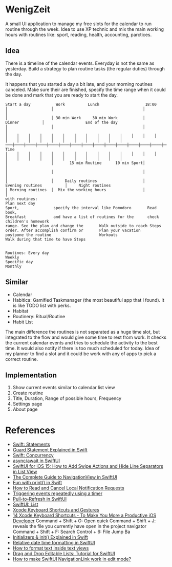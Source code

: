 # WenigZeit

A small UI application to manage my free slots for the calendar to run routine through the week.
Idea to use XP technic and mix the main working hours with routines like: sport, reading, health, accounting, parctices.

## Idea

There is a timeline of the calendar events. Everyday is not the same as yesterday.
Build a strategy to plan routine tasks (the regular duties) through the day.

It happens that you started a day a bit late, and your morning routines canceled.
Make sure their are finished, specify the time range when it could be done and mark that you are ready 
to start the day.


```
Start a day           Work          Lunch                    18:00
│                   │                                       │                             │
│                   │ 30 min Work     30 min Work           │             Dinner          │                  End of the day
│                   │                                       │                             │
│    │    │    │    │    │    │    │    │    │    │    │    │    │    │    │    │    │    │    │    │    │    │    │    │
───┼────┼────┼────┼────┼────┼────┼────┼────┼────┼────┼────┼────┼────┼────┼────┼────┼────┼────┼────┼────┼────┼────┼────┼────┼────►   Time
│    │    │    │    │    │    │    │    │    │    │    │    │    │    │    │    │    │    │    │    │    │    │    │    │
│                   │       15 min Routine      10 min Sport│                             │
│                   │                                       │                             │
│                   │     Daily routines                    │   Evening routines          │     Night routines
│ Morning routines  │  Mix the working hours                │                             │
with routines:                                                         Plan next day
Sport,               specify the interval like Pomodoro       Read book,
Breakfast            and have a list of routines for the      check children's homework
range. See the plan and change the       Walk outside to reach Steps
order. After accomplish confirm or       Plan your vacation
postpone the routine                     Workouts
Walk during that time to have Steps


Routines: Every day
Weekly
Specific day
Monthly
```


## Similar

- Calendar
- Habitica: Gamified Taskmanager (the most beautiful app that I found). It is like TODO list with perks.  
- Habitat
- Routinery: Ritual/Routine
- Habit List

The main difference the routines is not separated as a huge time slot, but integrated to the flow and would give some time to rest from work.
It checks the current calendar events and tries to schedule the activity to the best time.
It would also notify if there is too much scheduled for today.
Idea of my planner to find a slot and it could be work with any of apps to pick a correct routine.

## Implementation

1. Show current events similar to calendar list view
1. Create routine
  1. Title, Duration, Range of possible hours, Frequency
1. Settings page
  1. About page

# References

- [Swift: Statements](https://docs.swift.org/swift-book/ReferenceManual/Statements.html)
- [Guard Statement Explained in Swift](https://learnappmaking.com/swift-guard-let-statement-how-to/)
- [Swift: Concurrency](https://docs.swift.org/swift-book/LanguageGuide/Concurrency.html)
- [async/await in SwiftUI](https://www.raywenderlich.com/25013447-async-await-in-swiftui)
- [SwiftUI for iOS 15: How to Add Swipe Actions and Hide Line Separators in List View](https://www.appcoda.com/swiftui-swipe-actions/)
- [The Complete Guide to NavigationView in SwiftUI](https://www.youtube.com/watch?v=nA6Jo6YnL9g)
- [Fun with print() in Swift ](https://learnappmaking.com/print-swift-how-to/)
- [How to Read and Cancel Local Notification Requests](https://www.appsdeveloperblog.com/how-to-read-and-cancel-local-notification-requests/)
- [Triggering events repeatedly using a timer](https://www.hackingwithswift.com/books/ios-swiftui/triggering-events-repeatedly-using-a-timer)
- [Pull-to-Refresh in SwiftUI](https://swiftwithmajid.com/2021/07/14/pull-to-refresh-in-swiftui/)
- [SwiftUI: List](https://developer.apple.com/documentation/swiftui/list)
- [Xcode Keyboard Shortcuts and Gestures](https://developer.apple.com/library/archive/documentation/IDEs/Conceptual/xcode_help-command_shortcuts/MenuCommands/MenuCommands014.html)
- [14 Xcode Keyboard Shortcuts - To Make You More a Productive iOS
   Developer](https://supereasyapps.com/blog/2014/9/15/14-xcode-time-saving-shortcuts-memorize-and-improve-your-productivity)
    Command + Shift + O: Open quick
    Command + Shift + J: reveals the file you currently have open in the project navigator
    Command + Shift + F: Search
    Control + 6: File Jump Ba
- [Initializers & init() Explained in Swift](https://learnappmaking.com/initializers-init-swift-how-to/)
- [Relative date time formatting in SwiftUI](https://noahgilmore.com/blog/swiftui-relativedatetimeformatter/)
- [How to format text inside text views](https://www.hackingwithswift.com/quick-start/swiftui/how-to-format-text-inside-text-views)
- [Drag and Drop Editable Lists: Tutorial for SwiftUI](https://www.raywenderlich.com/22408716-drag-and-drop-editable-lists-tutorial-for-swiftui#toc-anchor-005)
- [How to make SwiftUI NavigationLink work in edit mode?](https://stackoverflow.com/questions/58236010/how-to-make-swiftui-navigationlink-work-in-edit-mode)
